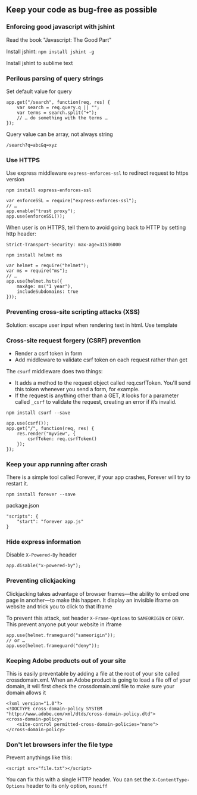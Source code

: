 ## Keep your code as bug-free as possible

### Enforcing good javascript with jshint

Read the book "Javascript: The Good Part"

Install jshint: `npm install jshint -g`

Install jshint to sublime text

### Perilous parsing of query strings

Set default value for query

```
app.get("/search", function(req, res) {
    var search = req.query.q || "";
    var terms = search.split("+");
    // … do something with the terms …
});
```

Query value can be array, not always string

```
/search?q=abc&q=xyz
```

### Use HTTPS

Use express middleware `express-enforces-ssl` to redirect request to https version

```
npm install express-enforces-ssl

var enforceSSL = require("express-enforces-ssl");
// …
app.enable("trust proxy");
app.use(enforceSSL());
```

When user is on HTTPS, tell them to avoid going back to HTTP by setting http header:

```
Strict-Transport-Security: max-age=31536000
```

```
npm install helmet ms

var helmet = require("helmet");
var ms = require("ms");
// …
app.use(helmet.hsts({
    maxAge: ms("1 year"),
    includeSubdomains: true
}));
```

### Preventing cross-site scripting attacks (XSS)

Solution: escape user input when rendering text in html. Use template

### Cross-site request forgery (CSRF) prevention

- Render a csrf token in form
- Add middleware to validate csrf token on each request rather than get

The `csurf` middleware does two things:

- It adds a method to the request object called req.csrfToken. You'll send this token whenever you send a form, for example.
- If the request is anything other than a GET, it looks for a parameter called `_csrf` to validate the request, creating an error if it’s invalid.

```
npm install csurf --save

app.use(csrf());
app.get("/", function(req, res) {
    res.render("myview", {
        csrfToken: req.csrfToken()
    });
});
```

### Keep your app running after crash

There is a simple tool called Forever, if your app crashes, Forever will try to restart it.

```
npm install forever --save
```

package.json

```
"scripts": {
    "start": "forever app.js"
}
```

### Hide express information

Disable `X-Powered-By` header

```
app.disable("x-powered-by");
```

### Preventing clickjacking

Clickjacking takes advantage of browser frames—the ability to embed one page in another—to make this happen. It display an invisible iframe on website and trick you to click to that iframe

To prevent this attack, set header `X-Frame-Options` to `SAMEORIGIN` or `DENY`. This prevent anyone put your website in iframe

```
app.use(helmet.frameguard("sameorigin"));
// or …
app.use(helmet.frameguard("deny"));
```

### Keeping Adobe products out of your site

This is easily preventable by adding a file at the root of your site called crossdomain.xml. When an Adobe product is going to load a file off of your domain, it will first check the crossdomain.xml file to make sure your domain allows it

```
<?xml version="1.0"?>
<!DOCTYPE cross-domain-policy SYSTEM "http://www.adobe.com/xml/dtds/cross-domain-policy.dtd">
<cross-domain-policy>
    <site-control permitted-cross-domain-policies="none">
</cross-domain-policy>
```

### Don't let browsers infer the file type

Prevent anythings like this:

```
<script src="file.txt"></script>
```

You can fix this with a single HTTP header. You can set the `X-ContentType-Options` header to its only option, `nosniff`